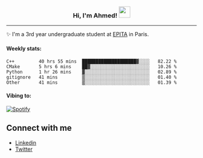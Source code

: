 <!-- Heading -->
<h3 align="center"> Hi, I'm Ahmed! <img src = "https://raw.githubusercontent.com/MartinHeinz/MartinHeinz/master/wave.gif" width = 30px></h3>

<!-- About section -->
---
✨ I'm a 3rd year undergraduate student at <a href="https://www.epita.fr/en/">EPITA</a> in Paris.

<h4 align ="left"> Weekly stats: </h4>

<!--START_SECTION:waka-->

```text
C++         40 hrs 55 mins  ████████████████████▓░░░░   82.22 %
CMake       5 hrs 6 mins    ██▓░░░░░░░░░░░░░░░░░░░░░░   10.26 %
Python      1 hr 26 mins    ▓░░░░░░░░░░░░░░░░░░░░░░░░   02.89 %
gitignore   41 mins         ▒░░░░░░░░░░░░░░░░░░░░░░░░   01.40 %
Other       41 mins         ▒░░░░░░░░░░░░░░░░░░░░░░░░   01.39 %
```

<!--END_SECTION:waka-->

<!-- [![Ahmed's GitHub stats](https://github-readme-stats.vercel.app/api?username=ahmedhassayoune)](https://github.com/anuraghazra/github-readme-stats) -->

<h4 align ="left">Vibing to:</h4>

[![Spotify](https://novatorem-ten-lyart.vercel.app/api/spotify)](https://open.spotify.com/user/31knevkvll66tzc3gqtoi6ngjbre)

<!-- Connect section -->

## Connect with me
  * <a href="https://www.linkedin.com/in/ahmed-hassayoune-6a10ba251/">Linkedin</a>
  * <a href="https://twitter.com/Ahmedhassaaa">Twitter</a>

<!-- Connect section: END -->
